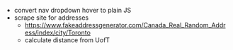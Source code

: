 - convert nav dropdown hover to plain JS
- scrape site for addresses
  - https://www.fakeaddressgenerator.com/Canada_Real_Random_Address/index/city/Toronto
  - calculate distance from UofT
